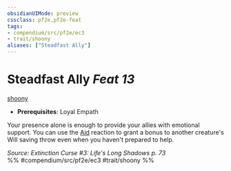 ```yaml
---
obsidianUIMode: preview
cssclass: pf2e,pf2e-feat
tags:
- compendium/src/pf2e/ec3
- trait/shoony
aliases: ["Steadfast Ally"]
---
```

# Steadfast Ally  *Feat 13*  
[shoony](rules/traits/shoony-ec3.md "Shoony Ancestry & Heritage Trait")  

- **Prerequisites**: Loyal Empath

Your presence alone is enough to provide your allies with emotional support. You can use the [Aid](rules/actions/aid.md) reaction to grant a bonus to another creature's Will saving throw even when you haven't prepared to help.

*Source: Extinction Curse #3: Life's Long Shadows p. 73*  
%% #compendium/src/pf2e/ec3 #trait/shoony %%